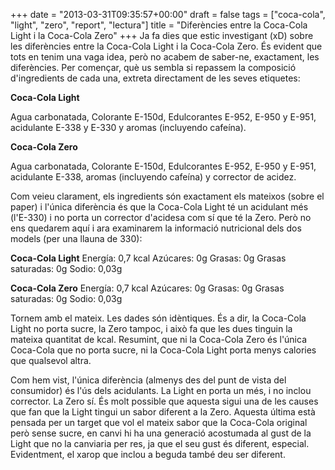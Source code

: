 +++
date = "2013-03-31T09:35:57+00:00"
draft = false
tags = ["coca-cola", "light", "zero", "report", "lectura"]
title = "Diferències entre la Coca-Cola Light i la Coca-Cola Zero"
+++
Ja fa dies que estic investigant (xD) sobre les diferències entre la Coca-Cola Light i la Coca-Cola Zero. És evident que tots en tenim una vaga idea, però no acabem de saber-ne, exactament, les diferències. Per començar, què us sembla si repassem la composició d'ingredients de cada una, extreta directament de les seves etiquetes:

**Coca-Cola Light**

Agua carbonatada, Colorante E-150d, Edulcorantes E-952, E-950 y E-951, acidulante E-338 y E-330 y aromas (incluyendo cafeína).

**Coca-Cola Zero**

Agua carbonatada, Colorante E-150d, Edulcorantes E-952, E-950 y E-951, acidulante E-338, aromas (incluyendo cafeína) y corrector de acidez.

Com veieu clarament, els ingredients són exactament els mateixos (sobre el paper) i l'única diferència és que la Coca-Cola Light té un acidulant més (l'E-330) i no porta un corrector d'acidesa com sí que té la Zero. Però no ens quedarem aquí i ara examinarem la informació nutricional dels dos models (per una llauna de 330):

**Coca-Cola Light**
Energía: 0,7 kcal
Azúcares: 0g
Grasas: 0g
Grasas saturadas: 0g
Sodio: 0,03g

**Coca-Cola Zero**
Energía: 0,7 kcal
Azúcares: 0g
Grasas: 0g
Grasas saturadas: 0g
Sodio: 0,03g

Tornem amb el mateix. Les dades són idèntiques. És a dir, la Coca-Cola Light no porta sucre, la Zero tampoc, i això fa que les dues tinguin la mateixa quantitat de kcal. Resumint, que ni la Coca-Cola Zero és l'única Coca-Cola que no porta sucre, ni la Coca-Cola Light porta menys calories que qualsevol altra.

Com hem vist, l'única diferència (almenys des del punt de vista del consumidor) és l'ús dels acidulants. La Light en porta un més, i no inclou corrector. La Zero sí. És molt possible que aquesta sigui una de les causes que fan que la Light tingui un sabor diferent a la Zero. Aquesta última està pensada per un target que vol el mateix sabor que la Coca-Cola original però sense sucre, en canvi hi ha una generació acostumada al gust de la Light que no la canviaria per res, ja que el seu gust és diferent, especial. Evidentment, el xarop que inclou a beguda també deu ser diferent.